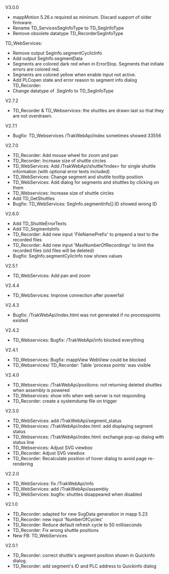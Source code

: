 V3.0.0
- mappMotion 5.26.x required as minimum. Discard support of older firmware.
- Rename TD_ServicesSegInfoType to TD_SegInfoType
- Remove obsolete datatype TD_RecorderSegInfoType

TD_WebServices:
- Remove output SegInfo.segmentCyclicInfo
- Add output SegInfo.segmentData
- Segments are colored dark red when in ErrorStop. Segments that initiate errors are colored red.
- Segments are colored yellow when enable input not active.
- Add PLCopen state and error reason to segment info dialog
TD_Recorder:
- Change datatype of .SegInfo to TD_SegInfoType


V2.7.2
- TD_Recorder & TD_Webservices: the shuttles are drawn last so that they are not overdrawn.

V2.7.1
- Bugfix: TD_Webservices /TrakWebApi/index sometimes showed 33556

V2.7.0
- TD_Recorder: Add mouse wheel for zoom and pan
- TD_Recorder: Increase size of shuttle circles
- TD_WebServices: Add /TrakWebApi/shuttle?index=<shuttle index> for single shuttle information (with optional error texts included)
- TD_WebServices: Change segment and shuttle tooltip position
- TD_WebServices: Add dialog for segments and shuttles by clicking on them 
- TD_Webservices: Increase size of shuttle circles
- Add TD_GetShuttles
- Bugfix: TD_WebServices: SegInfo.segmentInfo[].ID showed wrong ID

V2.6.0
- Add TD_ShuttleErrorTexts
- Add TD_SegmentsInfo
- TD_Recorder: Add new input 'FileNamePrefix' to prepend a text to the recorded files
- TD_Recorder: Add new input 'MaxNumberOfRecordings' to limit the recorded files (old files will be deleted)  
- Bugfix: SegInfo.segmentCylicInfo now shows values

V2.5.1
- TD_WebServices: Add pan and zoom

V2.4.4
- TD_WebServices: Improve connection after powerfail

V2.4.3
- Bugfix: /TrakWebApi/index.html was not generated if no processpoints existed

V2.4.2
- TD_Webservices: Bugfix: /TrakWebApi/info blocked everything

V2.4.1
- TD_Webservices: Bugfix: mappView WebView could be blocked
- TD_Webservices/ TD_Recorder: Table 'process points' was visible

V2.4.0
- TD_Webservices: /TrakWebApi/positions: not returning deleted shuttles when assembly is powered
- TD_Webservices: show info when web server is not responding
- TD_Recorder: create a systemdump file on trigger

V2.3.0
- TD_WebServices: add /TrakWebApi/segment_status
- TD_Webservices: /TrakWebApi/index.html: add displaying segment status
- TD_Webservices: /TrakWebApi/index.html: exchange pop-up dialog with status line
- TD_Webservices: Adjust SVG viewbox
- TD_Recorder: Adjust SVG viewbox
- TD_Recorder: Recalculate position of hover dialog to avoid page re-rendering

V2.2.0
- TD_WebServices: fix /TrakWebApi/info
- TD_WebServices: add /TrakWebApi/assembly
- TD_WebServices: bugfix: shuttles disappeared when disabled

V2.1.0
- TD_Recorder: adapted for new SvgData generation in mapp 5.23
- TD_Recorder: new input 'NumberOfCycles'
- TD_Recorder: Reduce default refresh cycle to 50 milliseconds
- TD_Recorder: Fix wrong shuttle positions
- New FB: TD_WebServices


V2.0.1
- TD_Recorder: correct shuttle's segment position shown in Quickinfo dialog.
- TD_Recorder: add segment's ID and PLC address to Quickinfo dialog











